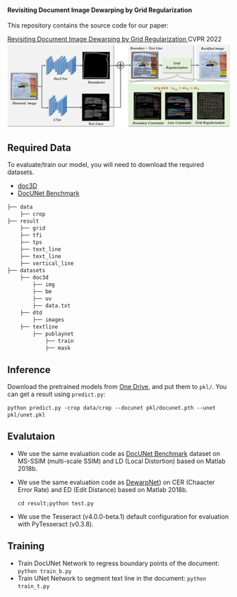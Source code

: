 ####  Revisiting Document Image Dewarping by Grid Regularization 

This repository contains the source code for our paper:

[ Revisiting Document Image Dewarping by Grid Regularization ]()
CVPR 2022
<img src = "data/pipeline.png">
## Required Data

 To evaluate/train our model, you will need to download the required datasets. 

- [doc3D](https://github.com/cvlab-stonybrook/doc3D-dataset)
- [DocUNet Benchmark](https://www3.cs.stonybrook.edu/~cvl/docunet.html)

```
├── data
	├── crop
├── result
    ├── grid
    ├── tfi
    ├── tps
    ├── text_line
    ├── text_line
    ├── vertical_line
├── datasets
    ├── doc3d
    	├── img
        ├── bm
        ├── uv
        ├── data.txt
    ├── dtd
        ├── images
    ├── textline
        ├── publaynet
        	├── train
        	├── mask        
```

## Inference

Download the pretrained models from [One Drive](https://1drv.ms/u/s!AlagB370HkjxgQrT63yfcAPy9M3n?e=PXaFNQ), and put them to `pkl/`. You can get a result using  `predict.py`:

```
python predict.py -crop data/crop --docunet pkl/docunet.pth --unet pkl/unet.pkl
```

## Evalutaion

- We use the same evaluation code as [DocUNet Benchmark](https://www3.cs.stonybrook.edu/~cvl/docunet.html) dataset on MS-SSIM (multi-scale SSIM) and LD (Local Distortion) based on Matlab 2018b.

- We use the same evaluation code as [DewarpNet](https://github.com/cvlab-stonybrook/DewarpNet)) on CER (Chaacter Error Rate) and ED (Edit Distance)  based on Matlab 2018b.

  ```
  cd result;python test.py
  ```

- We use the Tesseract (v4.0.0-beta.1) default configuration for evaluation with PyTesseract (v0.3.8).

## Training

- Train DocUNet Network to regress boundary points of the document: `python train_b.py`
- Train UNet Network to segment text line in the document: `python train_t.py`